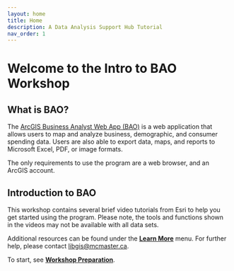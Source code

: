 ```yaml
---
layout: home
title: Home
description: A Data Analysis Support Hub Tutorial
nav_order: 1
---
```


<!-- Edit the content below for the workshop in question. Once you're ready to publish, remove the comment characters e.g. "<!--" at the start and end -->


# Welcome to the Intro to BAO Workshop

## What is BAO? 

The [ArcGIS Business Analyst Web App (BAO)](https://bao.arcgis.com/esriBAO/login/) is a web application that allows users to map and analyze business, demographic, and consumer spending data. Users are also able to export data, maps, and reports to Microsoft Excel, PDF, or image formats. 

The only requirements to use the program are a web browser, and an ArcGIS account. 

## Introduction to BAO 

This workshop contains several brief video tutorials from Esri to help you get started using the program. Please note, the tools and functions shown in the videos may not be available with all data sets.

Additional resources can be found under the **[Learn More](https://scds.github.io/intro-to-bao/learn-more.html)** menu. For further help, please contact [libgis@mcmaster.ca](mailto:libgis@mcmaster.ca). 

To start, see **[Workshop Preparation](https://scds.github.io/intro-to-bao/preparation.html)**. 

